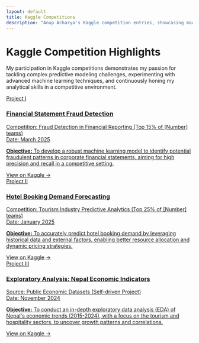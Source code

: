 ```yaml
---
layout: default
title: Kaggle Competitions
description: "Anup Acharya's Kaggle competition entries, showcasing machine learning models, feature engineering techniques, and performance in predictive analytics challenges."
---
```


# Kaggle Competition Highlights

<p class="page-intro-paragraph">
  My participation in Kaggle competitions demonstrates my passion for tackling complex predictive modeling challenges, experimenting with advanced machine learning techniques, and continuously honing my analytical skills in a competitive environment.
</p>

<div class="project-container">

  <a href="[YOUR_ACTUAL_LINK_TO_KAGGLE_NOTEBOOK_OR_COMPETITION_FOR_PROJECT_1]" target="_blank" rel="noopener noreferrer" class="project-box-link">
    <div class="project-box">
      <span class="project-number">Project I</span>
      <div class="project-header">
        <!-- <img src="{{ '/assets/images/kaggle_fraud_icon.png' | relative_url }}" alt="Fraud Detection Icon"> OPTIONAL ICON -->
        <div class="project-header-text"> 
          <h3>Financial Statement Fraud Detection</h3>
          <div class="dataset-title">Competition: Fraud Detection in Financial Reporting (Top 15% of [Number] teams)</div>
          <div class="tools-used">Date: March 2025</div>
        </div>
      </div>
      <p class="project-objective"><strong>Objective:</strong> To develop a robust machine learning model to identify potential fraudulent patterns in corporate financial statements, aiming for high precision and recall in a competitive setting.</p>
      <span class="project-details-indicator">View on Kaggle →</span>
    </div>
  </a>

  <a href="[YOUR_ACTUAL_LINK_TO_KAGGLE_NOTEBOOK_OR_COMPETITION_FOR_PROJECT_2]" target="_blank" rel="noopener noreferrer" class="project-box-link">
    <div class="project-box">
    <span class="project-number">Project II</span>
    <div class="project-header">
        <!-- <img src="{{ '/assets/images/kaggle_booking_icon.png' | relative_url }}" alt="Booking Demand Icon"> OPTIONAL ICON -->
        <div class="project-header-text">
            <h3>Hotel Booking Demand Forecasting</h3>
            <div class="dataset-title">Competition: Tourism Industry Predictive Analytics (Top 25% of [Number] teams)</div>
            <div class="tools-used">Date: January 2025</div>
        </div>
    </div>
    <p class="project-objective"><strong>Objective:</strong> To accurately predict hotel booking demand by leveraging historical data and external factors, enabling better resource allocation and dynamic pricing strategies.</p>
    <span class="project-details-indicator">View on Kaggle →</span>
    </div>
  </a>

  <a href="[YOUR_LINK_FOR_NEPAL_ECONOMIC_ANALYSIS_IF_ANY]" target="_blank" rel="noopener noreferrer" class="project-box-link"> 
    <div class="project-box">
    <span class="project-number">Project III</span>
     <div class="project-header">
        <!-- <img src="{{ '/assets/images/nepal_econ_icon.png' | relative_url }}" alt="Nepal Economy Icon"> OPTIONAL ICON -->
        <div class="project-header-text">
            <h3>Exploratory Analysis: Nepal Economic Indicators</h3>
            <div class="dataset-title">Source: Public Economic Datasets (Self-driven Project)</div>
            <div class="tools-used">Date: November 2024</div>
        </div>
    </div>
    <p class="project-objective"><strong>Objective:</strong> To conduct an in-depth exploratory data analysis (EDA) of Nepal's economic trends (2015-2024), with a focus on the tourism and hospitality sectors, to uncover growth patterns and correlations.</p>
    <span class="project-details-indicator">View on Kaggle →</span>
    </div>
  </a>

</div>